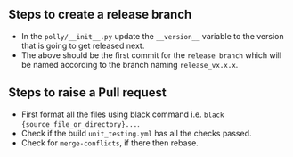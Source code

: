 ## Steps to create a release branch
* In the `polly/__init__.py` update the `__version__` variable to the version that is going to get released next.
* The above should be the first commit for the `release branch` which will be named according to the branch naming `release_vx.x.x`.

## Steps to raise a Pull request
* First format all the files using black command i.e. `black {source_file_or_directory}...`.
* Check if the build `unit_testing.yml` has all the checks passed.
* Check for `merge-conflicts`, if there then rebase.
